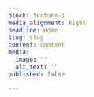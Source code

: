 ```yaml
---
block: feature-1
media_alignment: Right
headline: Home
slug: slug
content: content
media:
  image: ''
  alt_text: ''
published: false

---
```


